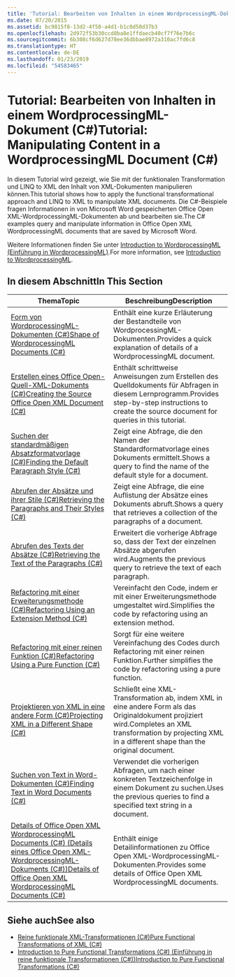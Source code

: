 ```yaml
---
title: 'Tutorial: Bearbeiten von Inhalten in einem WordprocessingML-Dokument (C#)'
ms.date: 07/20/2015
ms.assetid: bc9815f8-13d2-4f50-a4d1-b1c0d50d37b3
ms.openlocfilehash: 2d972f53b30ccd8ba8e1ffdaecb40cf7f76e7b6c
ms.sourcegitcommit: 6b308cf6d627d78ee36dbbae8972a310ac7fd6c8
ms.translationtype: HT
ms.contentlocale: de-DE
ms.lasthandoff: 01/23/2019
ms.locfileid: "54583465"
---
```

# <a name="tutorial-manipulating-content-in-a-wordprocessingml-document-c"></a><span data-ttu-id="ad368-102">Tutorial: Bearbeiten von Inhalten in einem WordprocessingML-Dokument (C#)</span><span class="sxs-lookup"><span data-stu-id="ad368-102">Tutorial: Manipulating Content in a WordprocessingML Document (C#)</span></span>
<span data-ttu-id="ad368-103">In diesem Tutorial wird gezeigt, wie Sie mit der funktionalen Transformation und LINQ to XML den Inhalt von XML-Dokumenten manipulieren können.</span><span class="sxs-lookup"><span data-stu-id="ad368-103">This tutorial shows how to apply the functional transformational approach and LINQ to XML to manipulate XML documents.</span></span> <span data-ttu-id="ad368-104">Die C#-Beispiele fragen Informationen in von Microsoft Word gespeicherten Office Open XML-WordprocessingML-Dokumenten ab und bearbeiten sie.</span><span class="sxs-lookup"><span data-stu-id="ad368-104">The C# examples query and manipulate information in Office Open XML WordprocessingML documents that are saved by Microsoft Word.</span></span>  
  
 <span data-ttu-id="ad368-105">Weitere Informationen finden Sie unter [Introduction to WordprocessingML (Einführung in WordprocessingML)](https://ericwhite.com/blog/introduction-to-wordprocessingml-series/).</span><span class="sxs-lookup"><span data-stu-id="ad368-105">For more information, see [Introduction to WordprocessingML](https://ericwhite.com/blog/introduction-to-wordprocessingml-series/).</span></span>  
  
## <a name="in-this-section"></a><span data-ttu-id="ad368-106">In diesem Abschnitt</span><span class="sxs-lookup"><span data-stu-id="ad368-106">In This Section</span></span>  
  
|<span data-ttu-id="ad368-107">Thema</span><span class="sxs-lookup"><span data-stu-id="ad368-107">Topic</span></span>|<span data-ttu-id="ad368-108">Beschreibung</span><span class="sxs-lookup"><span data-stu-id="ad368-108">Description</span></span>|  
|-----------|-----------------|  
|[<span data-ttu-id="ad368-109">Form von WordprocessingML-Dokumenten (C#)</span><span class="sxs-lookup"><span data-stu-id="ad368-109">Shape of WordprocessingML Documents (C#)</span></span>](../../../../csharp/programming-guide/concepts/linq/shape-of-wordprocessingml-documents.md)|<span data-ttu-id="ad368-110">Enthält eine kurze Erläuterung der Bestandteile von WordprocessingML-Dokumenten.</span><span class="sxs-lookup"><span data-stu-id="ad368-110">Provides a quick explanation of details of a WordprocessingML document.</span></span>|  
|[<span data-ttu-id="ad368-111">Erstellen eines Office Open-Quell-XML-Dokuments (C#)</span><span class="sxs-lookup"><span data-stu-id="ad368-111">Creating the Source Office Open XML Document (C#)</span></span>](../../../../csharp/programming-guide/concepts/linq/creating-the-source-office-open-xml-document.md)|<span data-ttu-id="ad368-112">Enthält schrittweise Anweisungen zum Erstellen des Quelldokuments für Abfragen in diesem Lernprogramm.</span><span class="sxs-lookup"><span data-stu-id="ad368-112">Provides step-by-step instructions to create the source document for queries in this tutorial.</span></span>|  
|[<span data-ttu-id="ad368-113">Suchen der standardmäßigen Absatzformatvorlage (C#)</span><span class="sxs-lookup"><span data-stu-id="ad368-113">Finding the Default Paragraph Style (C#)</span></span>](../../../../csharp/programming-guide/concepts/linq/finding-the-default-paragraph-style.md)|<span data-ttu-id="ad368-114">Zeigt eine Abfrage, die den Namen der Standardformatvorlage eines Dokuments ermittelt.</span><span class="sxs-lookup"><span data-stu-id="ad368-114">Shows a query to find the name of the default style for a document.</span></span>|  
|[<span data-ttu-id="ad368-115">Abrufen der Absätze und ihrer Stile (C#)</span><span class="sxs-lookup"><span data-stu-id="ad368-115">Retrieving the Paragraphs and Their Styles (C#)</span></span>](../../../../csharp/programming-guide/concepts/linq/retrieving-the-paragraphs-and-their-styles.md)|<span data-ttu-id="ad368-116">Zeigt eine Abfrage, die eine Auflistung der Absätze eines Dokuments abruft.</span><span class="sxs-lookup"><span data-stu-id="ad368-116">Shows a query that retrieves a collection of the paragraphs of a document.</span></span>|  
|[<span data-ttu-id="ad368-117">Abrufen des Texts der Absätze (C#)</span><span class="sxs-lookup"><span data-stu-id="ad368-117">Retrieving the Text of the Paragraphs (C#)</span></span>](../../../../csharp/programming-guide/concepts/linq/retrieving-the-text-of-the-paragraphs.md)|<span data-ttu-id="ad368-118">Erweitert die vorherige Abfrage so, dass der Text der einzelnen Absätze abgerufen wird.</span><span class="sxs-lookup"><span data-stu-id="ad368-118">Augments the previous query to retrieve the text of each paragraph.</span></span>|  
|[<span data-ttu-id="ad368-119">Refactoring mit einer Erweiterungsmethode (C#)</span><span class="sxs-lookup"><span data-stu-id="ad368-119">Refactoring Using an Extension Method (C#)</span></span>](../../../../csharp/programming-guide/concepts/linq/refactoring-using-an-extension-method.md)|<span data-ttu-id="ad368-120">Vereinfacht den Code, indem er mit einer Erweiterungsmethode umgestaltet wird.</span><span class="sxs-lookup"><span data-stu-id="ad368-120">Simplifies the code by refactoring using an extension method.</span></span>|  
|[<span data-ttu-id="ad368-121">Refactoring mit einer reinen Funktion (C#)</span><span class="sxs-lookup"><span data-stu-id="ad368-121">Refactoring Using a Pure Function (C#)</span></span>](../../../../csharp/programming-guide/concepts/linq/refactoring-using-a-pure-function.md)|<span data-ttu-id="ad368-122">Sorgt für eine weitere Vereinfachung des Codes durch Refactoring mit einer reinen Funktion.</span><span class="sxs-lookup"><span data-stu-id="ad368-122">Further simplifies the code by refactoring using a pure function.</span></span>|  
|[<span data-ttu-id="ad368-123">Projektieren von XML in eine andere Form (C#)</span><span class="sxs-lookup"><span data-stu-id="ad368-123">Projecting XML in a Different Shape (C#)</span></span>](../../../../csharp/programming-guide/concepts/linq/projecting-xml-in-a-different-shape.md)|<span data-ttu-id="ad368-124">Schließt eine XML-Transformation ab, indem XML in eine andere Form als das Originaldokument projiziert wird.</span><span class="sxs-lookup"><span data-stu-id="ad368-124">Completes an XML transformation by projecting XML in a different shape than the original document.</span></span>|  
|[<span data-ttu-id="ad368-125">Suchen von Text in Word-Dokumenten (C#)</span><span class="sxs-lookup"><span data-stu-id="ad368-125">Finding Text in Word Documents (C#)</span></span>](../../../../csharp/programming-guide/concepts/linq/finding-text-in-word-documents.md)|<span data-ttu-id="ad368-126">Verwendet die vorherigen Abfragen, um nach einer konkreten Textzeichenfolge in einem Dokument zu suchen.</span><span class="sxs-lookup"><span data-stu-id="ad368-126">Uses the previous queries to find a specified text string in a document.</span></span>|  
|[<span data-ttu-id="ad368-127">Details of Office Open XML WordprocessingML Documents (C#) (Details eines Office Open XML-WordprocessingML-Dokuments (C#))</span><span class="sxs-lookup"><span data-stu-id="ad368-127">Details of Office Open XML WordprocessingML Documents (C#)</span></span>](../../../../csharp/programming-guide/concepts/linq/details-of-office-open-xml-wordprocessingml-documents.md)|<span data-ttu-id="ad368-128">Enthält einige Detailinformationen zu Office Open XML-WordprocessingML-Dokumenten.</span><span class="sxs-lookup"><span data-stu-id="ad368-128">Provides some details of Office Open XML WordprocessingML documents.</span></span>|  
  
## <a name="see-also"></a><span data-ttu-id="ad368-129">Siehe auch</span><span class="sxs-lookup"><span data-stu-id="ad368-129">See also</span></span>

- [<span data-ttu-id="ad368-130">Reine funktionale XML-Transformationen (C#)</span><span class="sxs-lookup"><span data-stu-id="ad368-130">Pure Functional Transformations of XML (C#)</span></span>](../../../../csharp/programming-guide/concepts/linq/pure-functional-transformations-of-xml.md)
- [<span data-ttu-id="ad368-131">Introduction to Pure Functional Transformations (C#) (Einführung in reine funktionale Transformationen (C#))</span><span class="sxs-lookup"><span data-stu-id="ad368-131">Introduction to Pure Functional Transformations (C#)</span></span>](../../../../csharp/programming-guide/concepts/linq/introduction-to-pure-functional-transformations.md)
